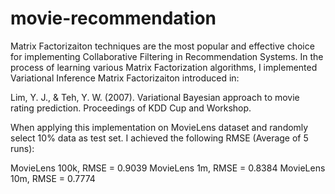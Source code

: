 # movie-recommendation

Matrix Factorizaiton techniques are the most popular and effective choice for implementing Collaborative Filtering in Recommendation Systems. In the process of learning various Matrix Factorization algorithms, I implemented Variational Inference Matrix Factorizaiton introduced in:

Lim, Y. J., & Teh, Y. W. (2007). Variational Bayesian approach to movie rating prediction. Proceedings of KDD Cup and Workshop.

When applying this implementation on MovieLens dataset and randomly select 10% data as test set. I achieved the following RMSE (Average of 5 runs):

MovieLens 100k, RMSE = 0.9039
MovieLens 1m, RMSE = 0.8384
MovieLens 10m, RMSE = 0.7774
